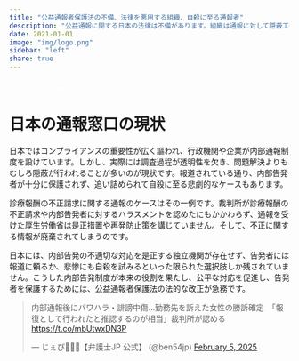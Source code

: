 ```yaml
---
title: "公益通報者保護法の不備、法律を悪用する組織、自殺に至る通報者"
description: "公益通報に関する日本の法律は不備があります。組織は通報に対して隠蔽工作を行い、その後の嫌がらせにより通報者は自殺に至ります。"
date: 2021-01-01
image: "img/logo.png"
sidebar: "left"
share: true
---
```


<div class="share-button">
    <a href="https://twitter.com/share?url={{ .Permalink }}&text={{ .Title }}"
       target="_blank" class="bdg-dark" style="color: #FFFFFF;">X-Twitterでシェア</a>
</div>

# 日本の通報窓口の現状

日本ではコンプライアンスの重要性が広く謳われ、行政機関や企業が内部通報制度を設けています。しかし、実際には調査過程が透明性を欠き、問題解決よりもむしろ隠蔽が行われることが多いのが現状です。報道されている通り、内部告発者が十分に保護されず、追い詰められて自殺に至る悲劇的なケースもあります。

診療報酬の不正請求に関する通報のケースはその一例です。裁判所が診療報酬の不正請求や内部告発者に対するハラスメントを認めたにもかかわらず、通報を受けた厚生労働省は是正措置や再発防止策を講じていません。そして、不正に関する情報が廃棄されてしまうのです。

日本には、内部告発の不適切な対応を是正する独立機関が存在せず、告発者には報道に頼るか、悲惨にも自殺を試みるといった限られた選択肢しか残されていません。こうした内部告発制度が本来の役割を果たし、公平な対応を促進し、告発者を保護するためには、公益通報者保護法の法的な改正が急務です。

<div class="tweet-container">
<blockquote class="twitter-tweet"><p lang="ja" dir="ltr">内部通報後にパワハラ・誹謗中傷…勤務先を訴えた女性の勝訴確定　「報復として行われたと推認するのが相当」裁判所が認める<a href="https://t.co/mbUtwxDN3P">https://t.co/mbUtwxDN3P</a></p>&mdash; じぇぴ👩🏻‍💻【弁護士JP 公式】 (@ben54jp) <a href="https://twitter.com/ben54jp/status/1887039707155923448?ref_src=twsrc%5Etfw">February 5, 2025</a></blockquote> <script async src="https://platform.twitter.com/widgets.js" charset="utf-8"></script>
</div>



